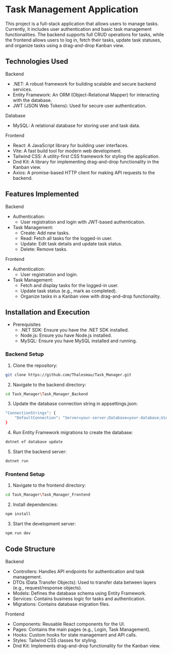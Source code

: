# Task Management Application
This project is a full-stack application that allows users to manage tasks. Currently, it includes user authentication and basic task management functionalities. The backend supports full CRUD operations for tasks, while the frontend allows users to log in, fetch their tasks, update task statuses, and organize tasks using a drag-and-drop Kanban view.

## Technologies Used
Backend
- .NET: A robust framework for building scalable and secure backend services.
- Entity Framework: An ORM (Object-Relational Mapper) for interacting with the database.
- JWT (JSON Web Tokens): Used for secure user authentication.

Database
- MySQL: A relational database for storing user and task data.

Frontend
- React: A JavaScript library for building user interfaces.
- Vite: A fast build tool for modern web development.
- Tailwind CSS: A utility-first CSS framework for styling the application.
- Dnd Kit: A library for implementing drag-and-drop functionality in the Kanban view.
- Axios: A promise-based HTTP client for making API requests to the backend.

## Features Implemented
Backend
- Authentication:
  - User registration and login with JWT-based authentication.
- Task Management:
  - Create: Add new tasks.
  - Read: Fetch all tasks for the logged-in user.
  - Update: Edit task details and update task status.
  - Delete: Remove tasks.

Frontend
- Authentication:
  - User registration and login.
- Task Management:
  - Fetch and display tasks for the logged-in user.
  - Update task status (e.g., mark as completed).
  - Organize tasks in a Kanban view with drag-and-drop functionality.

## Installation and Execution
- Prerequisites
  - .NET SDK: Ensure you have the .NET SDK installed.
  - Node.js: Ensure you have Node.js installed.
  - MySQL: Ensure you have MySQL installed and running.

### Backend Setup

1. Clone the repository:
```bash
git clone https://github.com/Thalesmau/Task_Manager.git
```

2. Navigate to the backend directory:
```bash
cd Task_Manager\Task_Manager_Backend
```

3. Update the database connection string in appsettings.json:
```bash
"ConnectionStrings": {
    "DefaultConnection": "Server=your-server;Database=your-database;Uid=your-user;Pwd=your-password;"
}
```

4. Run Entity Framework migrations to create the database:
```bash
dotnet ef database update
```

5. Start the backend server:
```bash
dotnet run
```

### Frontend Setup

1. Navigate to the frontend directory:
```bash
cd Task_Manager\Task_Manager_Frontend
```

2. Install dependencies:
```bash
npm install
```

3. Start the development server:
```bash
npm run dev
```

## Code Structure
Backend
- Controllers: Handles API endpoints for authentication and task management.
- DTOs (Data Transfer Objects): Used to transfer data between layers (e.g., request/response objects).
- Models: Defines the database schema using Entity Framework.
- Services: Contains business logic for tasks and authentication.
- Migrations: Contains database migration files.

Frontend
- Components: Reusable React components for the UI.
- Pages: Contains the main pages (e.g., Login, Task Management).
- Hooks: Custom hooks for state management and API calls.
- Styles: Tailwind CSS classes for styling.
- Dnd Kit: Implements drag-and-drop functionality for the Kanban view.
